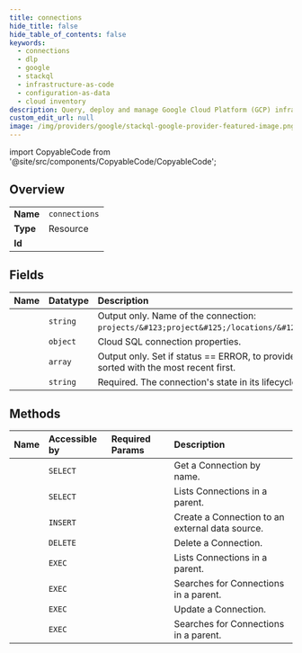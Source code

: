 ```yaml
---
title: connections
hide_title: false
hide_table_of_contents: false
keywords:
  - connections
  - dlp
  - google    
  - stackql
  - infrastructure-as-code
  - configuration-as-data
  - cloud inventory
description: Query, deploy and manage Google Cloud Platform (GCP) infrastructure and resources using SQL
custom_edit_url: null
image: /img/providers/google/stackql-google-provider-featured-image.png
---
```


import CopyableCode from '@site/src/components/CopyableCode/CopyableCode';




## Overview
<table><tbody>
<tr><td><b>Name</b></td><td><code>connections</code></td></tr>
<tr><td><b>Type</b></td><td>Resource</td></tr>
<tr><td><b>Id</b></td><td><CopyableCode code="dlp.connections" /></td></tr>
</tbody></table>

## Fields
| Name | Datatype | Description |
|:-----|:---------|:------------|
| <CopyableCode code="name" /> | `string` | Output only. Name of the connection: `projects/&#123;project&#125;/locations/&#123;location&#125;/connections/&#123;name&#125;`. |
| <CopyableCode code="cloudSql" /> | `object` | Cloud SQL connection properties. |
| <CopyableCode code="errors" /> | `array` | Output only. Set if status == ERROR, to provide additional details. Will store the last 10 errors sorted with the most recent first. |
| <CopyableCode code="state" /> | `string` | Required. The connection's state in its lifecycle. |
## Methods
| Name | Accessible by | Required Params | Description |
|:-----|:--------------|:----------------|:------------|
| <CopyableCode code="projects_locations_connections_get" /> | `SELECT` | <CopyableCode code="connectionsId, locationsId, projectsId" /> | Get a Connection by name. |
| <CopyableCode code="projects_locations_connections_list" /> | `SELECT` | <CopyableCode code="locationsId, projectsId" /> | Lists Connections in a parent. |
| <CopyableCode code="projects_locations_connections_create" /> | `INSERT` | <CopyableCode code="locationsId, projectsId" /> | Create a Connection to an external data source. |
| <CopyableCode code="projects_locations_connections_delete" /> | `DELETE` | <CopyableCode code="connectionsId, locationsId, projectsId" /> | Delete a Connection. |
| <CopyableCode code="_projects_locations_connections_list" /> | `EXEC` | <CopyableCode code="locationsId, projectsId" /> | Lists Connections in a parent. |
| <CopyableCode code="organizations_locations_connections_search" /> | `EXEC` | <CopyableCode code="locationsId, organizationsId" /> | Searches for Connections in a parent. |
| <CopyableCode code="projects_locations_connections_patch" /> | `EXEC` | <CopyableCode code="connectionsId, locationsId, projectsId" /> | Update a Connection. |
| <CopyableCode code="projects_locations_connections_search" /> | `EXEC` | <CopyableCode code="locationsId, projectsId" /> | Searches for Connections in a parent. |
